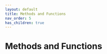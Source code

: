 ```yaml
---
layout: default
title: Methods and Functions
nav_order: 5
has_children: true
---
```


# Methods and Functions